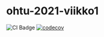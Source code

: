 # ohtu-2021-viikko1

![CI Badge](https://github.com/emsknock/ohtu-2021-viikko1/actions/workflows/main.yml/badge.svg)
[![codecov](https://codecov.io/gh/emsknock/ohtu-2021-viikko1/branch/main/graph/badge.svg?token=49FJ27T55P)](https://codecov.io/gh/emsknock/ohtu-2021-viikko1)
